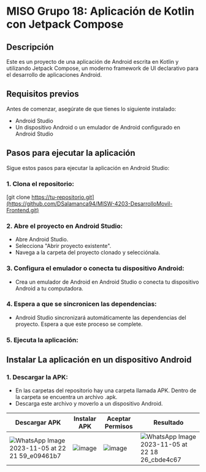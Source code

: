 # MISO Grupo 18:  Aplicación de Kotlin con Jetpack Compose

## Descripción
Este es un proyecto de una aplicación de Android escrita en Kotlin y utilizando Jetpack Compose, un moderno framework de UI declarativo para el desarrollo de aplicaciones Android.

## Requisitos previos
Antes de comenzar, asegúrate de que tienes lo siguiente instalado:

- Android Studio
- Un dispositivo Android o un emulador de Android configurado en Android Studio

## Pasos para ejecutar la aplicación
Sigue estos pasos para ejecutar la aplicación en Android Studio:

### 1. Clona el repositorio:

[git clone https://tu-repositorio.git](https://github.com/DSalamanca94/MISW-4203-DesarrolloMovil-Frontend.git)

### 2. Abre el proyecto en Android Studio:

- Abre Android Studio.
- Selecciona "Abrir proyecto existente".
- Navega a la carpeta del proyecto clonado y selecciónala.

### 3. Configura el emulador o conecta tu dispositivo Android:

-  Crea un emulador de Android en Android Studio o conecta tu dispositivo Android a tu computadora.

### 4. Espera a que se sincronicen las dependencias:

- Android Studio sincronizará automáticamente las dependencias del proyecto. Espera a que este proceso se complete.

### 5. Ejecuta la aplicación:

## Instalar La aplicación en un dispositivo Android

### 1. Descargar la APK:

- En las carpetas del repositorio hay una carpeta llamada APK. Dentro de la carpeta se encuentra un archivo .apk.
- Descarga este archivo y moverlo a un dispositivo Android.


| **Descargar APK**          | **Instalar APK**       | **Aceptar Permisos**      |**Resultado**      |
|--------------------|-----------------|----------------|----------------|
|![WhatsApp Image 2023-11-05 at 22 21 59_e09461b7](https://github.com/DSalamanca94/MISW-4203-DesarrolloMovil-Frontend/assets/124327900/04fead58-9631-4042-a305-3513072784bc)| ![image](https://github.com/DSalamanca94/MISW-4203-DesarrolloMovil-Frontend/assets/124327900/affd47b3-3984-4ab5-b9ff-875c6975a700)| ![image](https://github.com/DSalamanca94/MISW-4203-DesarrolloMovil-Frontend/assets/124327900/94ebb497-4f42-478e-9b96-cb3d1a84e1fe)| ![WhatsApp Image 2023-11-05 at 22 18 26_cbde4c67](https://github.com/DSalamanca94/MISW-4203-DesarrolloMovil-Frontend/assets/124327900/98870c12-4df0-44ee-b44d-d9636b65183c)|

